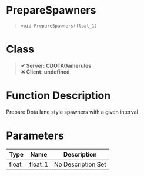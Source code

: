 # PrepareSpawners
> `void PrepareSpawners(float_1)`
# Class
> __✔ Server: CDOTAGamerules__  
> __✖ Client: undefined__  
# Function Description
Prepare Dota lane style spawners with a given interval
# Parameters
Type|Name|Description
--|--|--
float|float_1|No Description Set
